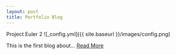 ```yaml
---
layout: post
title: Portfolio Blog
---
```


Project Euler 2
![_config.yml]({{ site.baseurl }}/images/config.png)

This is the first blog about...  [Read More](https://github.com/barryclark/jekyll-now)
